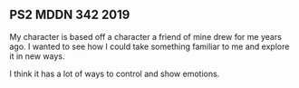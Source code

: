 ## PS2 MDDN 342 2019

My character is based off a character a friend of mine drew for me years ago. I wanted to see how I could take something familiar to me and explore it in new ways.

I think it has a lot of ways to control and show emotions.

